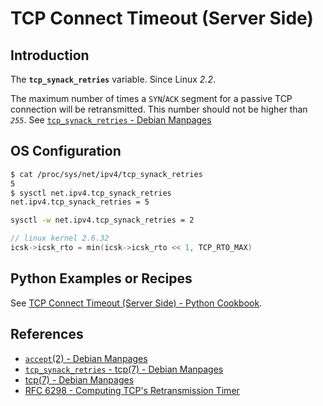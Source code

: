 # TCP Connect Timeout (Server Side)

## Introduction

The **`tcp_synack_retries`** variable. Since Linux *2.2*.

The maximum number of times a `SYN`/`ACK` segment for a passive TCP connection will be retransmitted.
This number should not be higher than *`255`*.
See [`tcp_synack_retries` - Debian Manpages](https://manpages.debian.org/bookworm/manpages/tcp.7.en.html#tcp_synack_retries)

## OS Configuration

```bash
$ cat /proc/sys/net/ipv4/tcp_synack_retries
5
$ sysctl net.ipv4.tcp_synack_retries
net.ipv4.tcp_synack_retries = 5

sysctl -w net.ipv4.tcp_synack_retries = 2
```

```c
// linux kernel 2.6.32
icsk->icsk_rto = min(icsk->icsk_rto << 1, TCP_RTO_MAX)
```

## Python Examples or Recipes

See [TCP Connect Timeout (Server Side) - Python Cookbook](https://leven-cn.github.io/python-cookbook/cookbook/core/socket/tcp_connect_timeout_server).

## References

<!-- markdownlint-disable line-length -->

- [`accept`(2) - Debian Manpages](https://manpages.debian.org/bookworm/manpages-dev/accept.2.en.html)
- [`tcp_synack_retries` - tcp(7) - Debian Manpages](https://manpages.debian.org/bookworm/manpages/tcp.7.en.html#tcp_synack_retries)
- [tcp(7) - Debian Manpages](https://manpages.debian.org/bookworm/manpages/tcp.7.en.html)
- [RFC 6298 - Computing TCP's Retransmission Timer](https://datatracker.ietf.org/doc/html/rfc6298.html)

<!-- markdownlint-enable line-length -->
